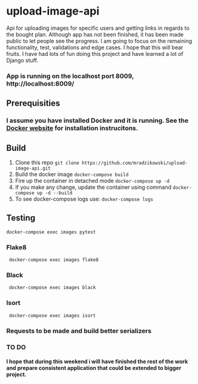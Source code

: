 # upload-image-api
Api for uploading images for specific users and getting links in regards to the bought plan.
Although app has not been finished, it has been made public to let people see the progress.
I am going to focus on the remaining functionality, test, validations and edge cases.
I hope that this will bear fruits. I have had lots of fun doing this project and have learned a lot of Django stuff.

### App is running on the localhost port 8009, http://localhost:8009/
## Prerequisities
### I assume you have installed Docker and it is running. See the [Docker website](http://www.docker.io/gettingstarted/#h_installation) for installation instrucitons.
## Build
1. Clone this repo
    ``` git clone https://github.com/mradzikowski/upload-image-api.git ```
2. Build the docker image
    ``` docker-compose build ```
3. Fire up the container in detached mode
    ``` docker-compose up -d ```
4. If you make any change, update the container using command
    ``` docker-compose up -d --build ```
5. To see docker-compose logs use:
    ``` docker-compose logs ```
   
## Testing
``` docker-compose exec images pytest ```

### Flake8
``` docker-compose exec images flake8```
### Black
``` docker-compose exec images black```
### Isort
``` docker-compose exec images isort```

### Requests to be made and build better serializers
### TO DO 
#### I hope that during this weekend i will have finished the rest of the work and prepare consistent application that could be extended to bigger project.
